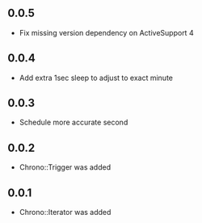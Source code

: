 ## 0.0.5
- Fix missing version dependency on ActiveSupport 4

## 0.0.4
- Add extra 1sec sleep to adjust to exact minute

## 0.0.3
- Schedule more accurate second

## 0.0.2
- Chrono::Trigger was added

## 0.0.1
- Chrono::Iterator was added
